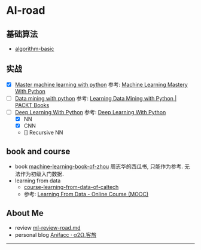 # AI-road

## 基础算法

- [algorithm-basic](https://github.com/JeremiahZhang/gopython/tree/master/AI/algorithm-basic/decision-trees)

## 实战

- [x] [Master machine learning with python](https://github.com/JeremiahZhang/gopython/tree/master/AI/master-machine-learning-with-python) 参考: [Machine Learning Mastery With Python](https://machinelearningmastery.com/machine-learning-with-python/)
- [ ] [Data mining with python](https://github.com/JeremiahZhang/gopython/tree/master/AI/data-mining-with-python) 参考: [Learning Data Mining with Python | PACKT Books](https://www.packtpub.com/big-data-and-business-intelligence/learning-data-mining-python)
- [ ] [Deep Learning With Python](https://github.com/JeremiahZhang/gopython/tree/master/AI/deep-learning-with-python) 参考: [Deep Learning With Python](https://machinelearningmastery.com/deep-learning-with-python/)
    - [x] NN
    - [x] CNN
    - [] Recursive NN

## book and course

- book [machine-learning-book-of-zhou](https://github.com/JeremiahZhang/gopython/tree/master/AI/machine-learning-book-of-zhou) 周志华的西瓜书, 只能作为参考. 无法作为初级入门数据.
- learning from data
    - [course-learning-from-data-of-caltech](https://github.com/JeremiahZhang/gopython/tree/master/AI/course-learning-from-data-of-caltech)
    - 参考: [Learning From Data - Online Course (MOOC)](http://www.work.caltech.edu/telecourse.html)

## About Me

- review [ml-review-road.md](https://github.com/JeremiahZhang/gopython/blob/master/AI/ml-review-road.md)
- personal blog [Anifacc · α2Ω.客旅](https://anifacc.github.io/)

---